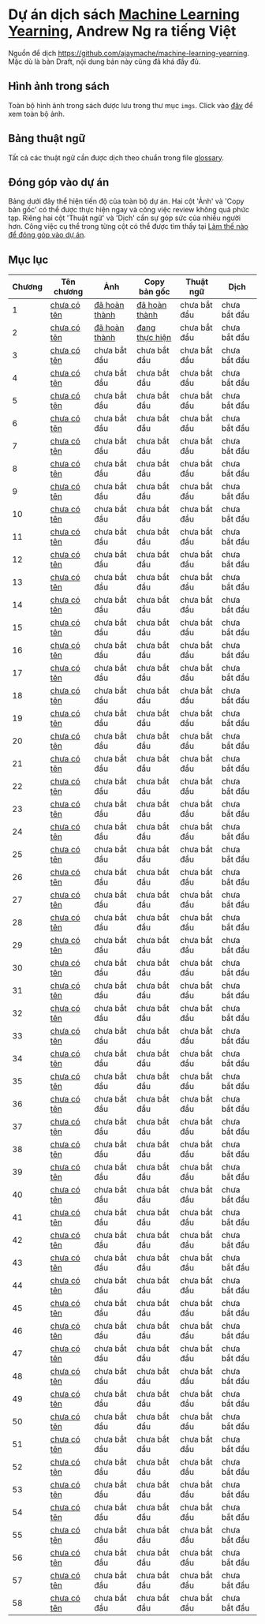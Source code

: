 # Dự án dịch sách [Machine Learning Yearning](https://www.deeplearning.ai/machine-learning-yearning/), Andrew Ng ra tiếng Việt

Nguồn để dịch https://github.com/ajaymache/machine-learning-yearning. Mặc dù là bản Draft, nội dung bản này cũng đã khá đầy đủ.

## Hình ảnh trong sách
Toàn bộ hình ảnh trong sách được lưu trong thư mục `imgs`. Click vào [đây](imgs/README.md) để xem toàn bộ ảnh.

## Bảng thuật ngữ
Tất cả các thuật ngữ cần được dịch theo chuẩn trong file [glossary](glossary.md).

## Đóng góp vào dự án

Bảng dưới đây thể hiện tiến độ của toàn bộ dự án. Hai cột 'Ảnh' và 'Copy bản gốc' có thể được thực hiện ngay và công việc review không quá phức tạp. Riêng hai cột 'Thuật ngữ' và 'Dịch' cần sự góp sức của nhiều người hơn.
Công việc cụ thể trong từng cột có thể được tìm thấy tại [Làm thế nào để đóng góp vào dự án](contribution.md).

## Mục lục

| Chương | Tên chương                      | Ảnh                  | Copy bản gốc          | Thuật ngữ    | Dịch         |
|--------|---------------------------------|----------------------|-----------------------|--------------|--------------|
| 1      | [chưa có tên](chapters/ch01.md) | [đã hoàn thành](#24) | [đã hoàn thành](#24)  | chưa bắt đầu | chưa bắt đầu |
| 2      | [chưa có tên](chapters/ch02.md) | [đã hoàn thành](#32) | [đang thực hiện](#32) | chưa bắt đầu | chưa bắt đầu |
| 3      | [chưa có tên](chapters/ch03.md) | chưa bắt đầu         | chưa bắt đầu          | chưa bắt đầu | chưa bắt đầu |
| 4      | [chưa có tên](chapters/ch04.md) | chưa bắt đầu         | chưa bắt đầu          | chưa bắt đầu | chưa bắt đầu |
| 5      | [chưa có tên](chapters/ch05.md) | chưa bắt đầu         | chưa bắt đầu          | chưa bắt đầu | chưa bắt đầu |
| 6      | [chưa có tên](chapters/ch06.md) | chưa bắt đầu         | chưa bắt đầu          | chưa bắt đầu | chưa bắt đầu |
| 7      | [chưa có tên](chapters/ch07.md) | chưa bắt đầu         | chưa bắt đầu          | chưa bắt đầu | chưa bắt đầu |
| 8      | [chưa có tên](chapters/ch08.md) | chưa bắt đầu         | chưa bắt đầu          | chưa bắt đầu | chưa bắt đầu |
| 9      | [chưa có tên](chapters/ch09.md) | chưa bắt đầu         | chưa bắt đầu          | chưa bắt đầu | chưa bắt đầu |
| 10     | [chưa có tên](chapters/ch10.md) | chưa bắt đầu         | chưa bắt đầu          | chưa bắt đầu | chưa bắt đầu |
| 11     | [chưa có tên](chapters/ch11.md) | chưa bắt đầu         | chưa bắt đầu          | chưa bắt đầu | chưa bắt đầu |
| 12     | [chưa có tên](chapters/ch12.md) | chưa bắt đầu         | chưa bắt đầu          | chưa bắt đầu | chưa bắt đầu |
| 13     | [chưa có tên](chapters/ch13.md) | chưa bắt đầu         | chưa bắt đầu          | chưa bắt đầu | chưa bắt đầu |
| 14     | [chưa có tên](chapters/ch14.md) | chưa bắt đầu         | chưa bắt đầu          | chưa bắt đầu | chưa bắt đầu |
| 15     | [chưa có tên](chapters/ch15.md) | chưa bắt đầu         | chưa bắt đầu          | chưa bắt đầu | chưa bắt đầu |
| 16     | [chưa có tên](chapters/ch16.md) | chưa bắt đầu         | chưa bắt đầu          | chưa bắt đầu | chưa bắt đầu |
| 17     | [chưa có tên](chapters/ch17.md) | chưa bắt đầu         | chưa bắt đầu          | chưa bắt đầu | chưa bắt đầu |
| 18     | [chưa có tên](chapters/ch18.md) | chưa bắt đầu         | chưa bắt đầu          | chưa bắt đầu | chưa bắt đầu |
| 19     | [chưa có tên](chapters/ch19.md) | chưa bắt đầu         | chưa bắt đầu          | chưa bắt đầu | chưa bắt đầu |
| 20     | [chưa có tên](chapters/ch20.md) | chưa bắt đầu         | chưa bắt đầu          | chưa bắt đầu | chưa bắt đầu |
| 21     | [chưa có tên](chapters/ch21.md) | chưa bắt đầu         | chưa bắt đầu          | chưa bắt đầu | chưa bắt đầu |
| 22     | [chưa có tên](chapters/ch22.md) | chưa bắt đầu         | chưa bắt đầu          | chưa bắt đầu | chưa bắt đầu |
| 23     | [chưa có tên](chapters/ch23.md) | chưa bắt đầu         | chưa bắt đầu          | chưa bắt đầu | chưa bắt đầu |
| 24     | [chưa có tên](chapters/ch24.md) | chưa bắt đầu         | chưa bắt đầu          | chưa bắt đầu | chưa bắt đầu |
| 25     | [chưa có tên](chapters/ch25.md) | chưa bắt đầu         | chưa bắt đầu          | chưa bắt đầu | chưa bắt đầu |
| 26     | [chưa có tên](chapters/ch26.md) | chưa bắt đầu         | chưa bắt đầu          | chưa bắt đầu | chưa bắt đầu |
| 27     | [chưa có tên](chapters/ch27.md) | chưa bắt đầu         | chưa bắt đầu          | chưa bắt đầu | chưa bắt đầu |
| 28     | [chưa có tên](chapters/ch28.md) | chưa bắt đầu         | chưa bắt đầu          | chưa bắt đầu | chưa bắt đầu |
| 29     | [chưa có tên](chapters/ch29.md) | chưa bắt đầu         | chưa bắt đầu          | chưa bắt đầu | chưa bắt đầu |
| 30     | [chưa có tên](chapters/ch30.md) | chưa bắt đầu         | chưa bắt đầu          | chưa bắt đầu | chưa bắt đầu |
| 31     | [chưa có tên](chapters/ch31.md) | chưa bắt đầu         | chưa bắt đầu          | chưa bắt đầu | chưa bắt đầu |
| 32     | [chưa có tên](chapters/ch32.md) | chưa bắt đầu         | chưa bắt đầu          | chưa bắt đầu | chưa bắt đầu |
| 33     | [chưa có tên](chapters/ch33.md) | chưa bắt đầu         | chưa bắt đầu          | chưa bắt đầu | chưa bắt đầu |
| 34     | [chưa có tên](chapters/ch34.md) | chưa bắt đầu         | chưa bắt đầu          | chưa bắt đầu | chưa bắt đầu |
| 35     | [chưa có tên](chapters/ch35.md) | chưa bắt đầu         | chưa bắt đầu          | chưa bắt đầu | chưa bắt đầu |
| 36     | [chưa có tên](chapters/ch36.md) | chưa bắt đầu         | chưa bắt đầu          | chưa bắt đầu | chưa bắt đầu |
| 37     | [chưa có tên](chapters/ch37.md) | chưa bắt đầu         | chưa bắt đầu          | chưa bắt đầu | chưa bắt đầu |
| 38     | [chưa có tên](chapters/ch38.md) | chưa bắt đầu         | chưa bắt đầu          | chưa bắt đầu | chưa bắt đầu |
| 39     | [chưa có tên](chapters/ch39.md) | chưa bắt đầu         | chưa bắt đầu          | chưa bắt đầu | chưa bắt đầu |
| 40     | [chưa có tên](chapters/ch40.md) | chưa bắt đầu         | chưa bắt đầu          | chưa bắt đầu | chưa bắt đầu |
| 41     | [chưa có tên](chapters/ch41.md) | chưa bắt đầu         | chưa bắt đầu          | chưa bắt đầu | chưa bắt đầu |
| 42     | [chưa có tên](chapters/ch42.md) | chưa bắt đầu         | chưa bắt đầu          | chưa bắt đầu | chưa bắt đầu |
| 43     | [chưa có tên](chapters/ch43.md) | chưa bắt đầu         | chưa bắt đầu          | chưa bắt đầu | chưa bắt đầu |
| 44     | [chưa có tên](chapters/ch44.md) | chưa bắt đầu         | chưa bắt đầu          | chưa bắt đầu | chưa bắt đầu |
| 45     | [chưa có tên](chapters/ch45.md) | chưa bắt đầu         | chưa bắt đầu          | chưa bắt đầu | chưa bắt đầu |
| 46     | [chưa có tên](chapters/ch46.md) | chưa bắt đầu         | chưa bắt đầu          | chưa bắt đầu | chưa bắt đầu |
| 47     | [chưa có tên](chapters/ch47.md) | chưa bắt đầu         | chưa bắt đầu          | chưa bắt đầu | chưa bắt đầu |
| 48     | [chưa có tên](chapters/ch48.md) | chưa bắt đầu         | chưa bắt đầu          | chưa bắt đầu | chưa bắt đầu |
| 49     | [chưa có tên](chapters/ch49.md) | chưa bắt đầu         | chưa bắt đầu          | chưa bắt đầu | chưa bắt đầu |
| 50     | [chưa có tên](chapters/ch50.md) | chưa bắt đầu         | chưa bắt đầu          | chưa bắt đầu | chưa bắt đầu |
| 51     | [chưa có tên](chapters/ch51.md) | chưa bắt đầu         | chưa bắt đầu          | chưa bắt đầu | chưa bắt đầu |
| 52     | [chưa có tên](chapters/ch52.md) | chưa bắt đầu         | chưa bắt đầu          | chưa bắt đầu | chưa bắt đầu |
| 53     | [chưa có tên](chapters/ch53.md) | chưa bắt đầu         | chưa bắt đầu          | chưa bắt đầu | chưa bắt đầu |
| 54     | [chưa có tên](chapters/ch54.md) | chưa bắt đầu         | chưa bắt đầu          | chưa bắt đầu | chưa bắt đầu |
| 55     | [chưa có tên](chapters/ch55.md) | chưa bắt đầu         | chưa bắt đầu          | chưa bắt đầu | chưa bắt đầu |
| 56     | [chưa có tên](chapters/ch56.md) | chưa bắt đầu         | chưa bắt đầu          | chưa bắt đầu | chưa bắt đầu |
| 57     | [chưa có tên](chapters/ch57.md) | chưa bắt đầu         | chưa bắt đầu          | chưa bắt đầu | chưa bắt đầu |
| 58     | [chưa có tên](chapters/ch58.md) | chưa bắt đầu         | chưa bắt đầu          | chưa bắt đầu | chưa bắt đầu |
